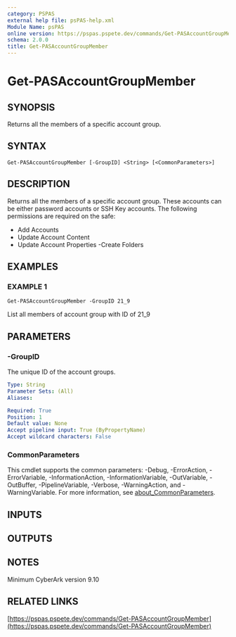 ```yaml
---
category: PSPAS
external help file: psPAS-help.xml
Module Name: psPAS
online version: https://pspas.pspete.dev/commands/Get-PASAccountGroupMember
schema: 2.0.0
title: Get-PASAccountGroupMember
---
```


# Get-PASAccountGroupMember

## SYNOPSIS
Returns all the members of a specific account group.

## SYNTAX

```
Get-PASAccountGroupMember [-GroupID] <String> [<CommonParameters>]
```

## DESCRIPTION
Returns all the members of a specific account group.
These accounts can be either password accounts or SSH Key accounts.
The following permissions are required on the safe:
 - Add Accounts
 - Update Account Content
 - Update Account Properties
  -Create Folders

## EXAMPLES

### EXAMPLE 1
```
Get-PASAccountGroupMember -GroupID 21_9
```

List all members of account group with ID of 21_9

## PARAMETERS

### -GroupID
The unique ID of the account groups.

```yaml
Type: String
Parameter Sets: (All)
Aliases:

Required: True
Position: 1
Default value: None
Accept pipeline input: True (ByPropertyName)
Accept wildcard characters: False
```

### CommonParameters
This cmdlet supports the common parameters: -Debug, -ErrorAction, -ErrorVariable, -InformationAction, -InformationVariable, -OutVariable, -OutBuffer, -PipelineVariable, -Verbose, -WarningAction, and -WarningVariable. For more information, see [about_CommonParameters](http://go.microsoft.com/fwlink/?LinkID=113216).

## INPUTS

## OUTPUTS

## NOTES
Minimum CyberArk version 9.10

## RELATED LINKS

[https://pspas.pspete.dev/commands/Get-PASAccountGroupMember](https://pspas.pspete.dev/commands/Get-PASAccountGroupMember)

